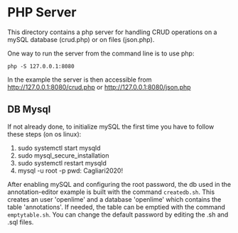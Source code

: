 # PHP Server

This directory contains a php server for handling CRUD operations on a mySQL database (crud.php) or on files (json.php).

One way to run the server from the command line is to use php:
```
php -S 127.0.0.1:8080
```
In the example the server is then accessible from http://127.0.0.1:8080/crud.php or http://127.0.0.1:8080/json.php

## DB Mysql
If not already done, to initialize mySQL the first time you have to follow these steps (on os linux):
1. sudo systemctl start mysqld
2. sudo mysql_secure_installation
3. sudo systemctl restart mysqld
4. mysql -u root -p
   pwd: Cagliari2020!


After enabling mySQL and configuring the root password, the db used in the annotation-editor example is built with the command `createdb.sh`.
This creates an user 'openlime' and a database 'openlime' which contains the table 'annotations'.
If needed, the table can be emptied with the command `emptytable.sh`.
You can change the default password by editing the .sh and .sql files.
